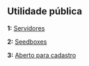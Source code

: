 ## Utilidade pública

**1:** [Servidores](servidores.md)

**2:** [Seedboxes](seedboxes.md)

**3:** [Aberto para cadastro](aberto_para_cadastro.md)
